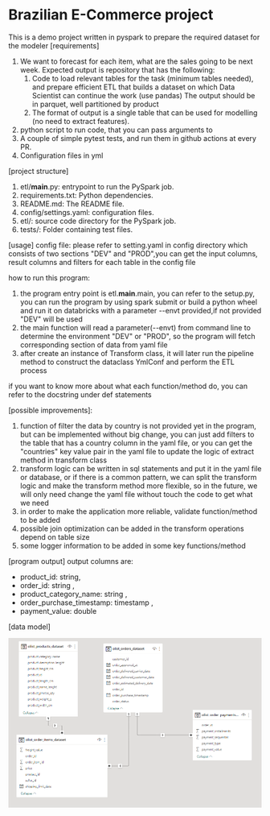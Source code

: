 # Brazilian E-Commerce project
This is a demo project written in pyspark to prepare the required dataset for the modeler
[requirements]
1. We want to forecast for each item, what are the sales going to be next week.
   Expected output is repository that has the following:
   1. Code to load relevant tables for the task (minimum tables needed), 
      and prepare efficient ETL that builds a dataset on which Data Scientist can continue the work (use pandas) 
      The output should be in parquet, well partitioned by product
   2. The format of output is a single table that can be used for modelling (no need to extract features).
2. python script to run code, that you can pass arguments to
3. A couple of simple pytest tests, and run them in github actions at every PR.
4. Configuration files in yml

[project structure]
1. etl/__main__.py: entrypoint to run the PySpark job.
2. requirements.txt: Python dependencies.
3. README.md: The README file.
4. config/settings.yaml: configuration files.
5. etl/: source code directory for the PySpark job.
6. tests/: Folder containing test files.

[usage]
config file: 
  please refer to setting.yaml in config directory which consists of two sections "DEV" and "PROD",you can 
  get the input columns, result columns and filters for each table in the config file
  

how to run this program:
 1. the program entry point is etl.__main__.main, you can refer to the setup.py, you can run the program by using 
    spark submit or build a python wheel and run it on databricks with a parameter --envt provided,if not provided 
    "DEV" will be used
 2. the main function will read a parameter(--envt) from command line to determine the environment "DEV" or "PROD", 
    so the program will fetch corresponding section of data from yaml file
 3. after create an instance of Transform class, it will later run the pipeline method to construct the dataclass 
    YmlConf and perform the ETL process

if you want to know more about what each function/method do, you can refer to the docstring under def statements

[possible improvements]:
1. function of filter the data by country is not provided yet in the program, but can be implemented without big 
   change, you can just add filters to the table that has a country column in the yaml file, 
   or you can get the "countries" key value pair in the yaml file to update the logic of extract method in 
   transform class
2. transform logic can be written in sql statements and put it in the yaml file or database, or if there is a 
   common pattern, we can split the transform logic and make the transform method more flexible, so in the future, 
   we will only need change the yaml file without touch the code to get what we need
3. in order to make the application more reliable, validate function/method to be added
4. possible join optimization can be added in the transform operations depend on table size
5. some logger information to be added in some key functions/method

[program output]
output columns are: 
  - product_id: string,
  - order_id: string ,
  - product_category_name: string ,
  - order_purchase_timestamp: timestamp ,
  - payment_value: double

[data model]


![img.png](img.png)